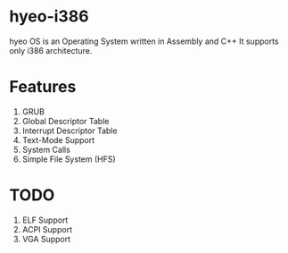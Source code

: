 # hyeo-i386
  hyeo OS is an Operating System written in Assembly and C++
  It supports only i386 architecture.
  
# Features
  1. GRUB
  2. Global Descriptor Table
  3. Interrupt Descriptor Table
  4. Text-Mode Support
  5. System Calls
  6. Simple File System (HFS)
  
# TODO
  1. ELF Support
  2. ACPI Support
  3. VGA Support
  

